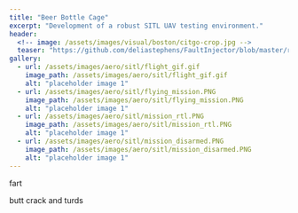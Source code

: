 ```yaml
---
title: "Beer Bottle Cage"
excerpt: "Development of a robust SITL UAV testing environment."
header:
  <!-- image: /assets/images/visual/boston/citgo-crop.jpg -->
  teaser: "https://github.com/deliastephens/FaultInjector/blob/master/res/FaultInjector.PNG?raw=true"
gallery:
  - url: /assets/images/aero/sitl/flight_gif.gif
    image_path: /assets/images/aero/sitl/flight_gif.gif
    alt: "placeholder image 1"
  - url: /assets/images/aero/sitl/flying_mission.PNG
    image_path: /assets/images/aero/sitl/flying_mission.PNG
    alt: "placeholder image 1"
  - url: /assets/images/aero/sitl/mission_rtl.PNG
    image_path: /assets/images/aero/sitl/mission_rtl.PNG
    alt: "placeholder image 1"
  - url: /assets/images/aero/sitl/mission_disarmed.PNG
    image_path: /assets/images/aero/sitl/mission_disarmed.PNG
    alt: "placeholder image 1"
---
```


fart

butt crack and turds